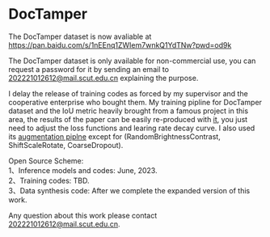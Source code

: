 # DocTamper
The DocTamper dataset is now avaliable at https://pan.baidu.com/s/1nEEnq1ZWIem7wnkQ1YdTNw?pwd=od9k


The DocTamper dataset is only available for non-commercial use, you can request a password for it by sending an email to 202221012612@mail.scut.edu.cn explaining the purpose.


I delay the release of training codes as forced by my supervisor and the cooperative enterprise who bought them. My training pipline for DocTamper dataset and the IoU metric heavily brought from a famous project in this area, the results of  the paper can be easily re-produced with [it](https://github.com/DLLXW/data-science-competition/blob/main/tianchi/ImageForgeryLocationChallenge/utils/deeplearning_qyl.py), you just need to adjust the loss functions and learing rate decay curve. I also used its [augmentation piplne](https://github.com/DLLXW/data-science-competition/blob/main/tianchi/ImageForgeryLocationChallenge/dataset/RSCDataset.py) except for (RandomBrightnessContrast, ShiftScaleRotate, CoarseDropout).


Open Source Scheme: <br>
1、Inference models and codes: June, 2023. <br>
2、Training codes: TBD. <br>
3、Data synthesis code: After we complete the expanded version of this work. <br>


Any question about this work please contact 202221012612@mail.scut.edu.cn.

